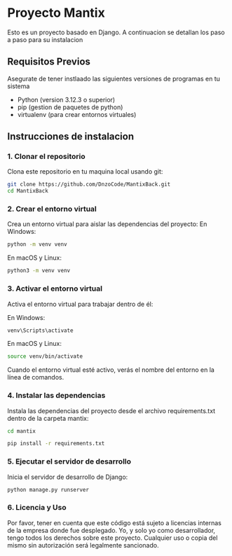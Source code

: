 # Proyecto Mantix
Esto es un proyecto basado en Django. A continuacion se detallan los paso a paso para su instalacion

## Requisitos Previos
Asegurate de tener instlaado las siguientes versiones de programas en tu sistema
- Python (version 3.12.3 o superior)
- pip (gestion de paquetes de python)
- virtualenv (para crear entornos virtuales)

## Instrucciones de instalacion
### 1. Clonar el repositorio

Clona este repositorio en tu maquina local usando git:

```bash
git clone https://github.com/DnzoCode/MantixBack.git
cd MantixBack
```

### 2. Crear el entorno virtual
Crea un entorno virtual para aislar las dependencias del proyecto:
En Windows:

```bash
python -m venv venv
```

En macOS y Linux:
```bash
python3 -m venv venv
```
### 3. Activar el entorno virtual
Activa el entorno virtual para trabajar dentro de él:

En Windows:
```bash
venv\Scripts\activate
```

En macOS y Linux:
```bash
source venv/bin/activate
```

Cuando el entorno virtual esté activo, verás el nombre del entorno en la línea de comandos.

### 4. Instalar las dependencias
Instala las dependencias del proyecto desde el archivo requirements.txt dentro de la carpeta mantix:

```bash
cd mantix
```

```bash
pip install -r requirements.txt
```

### 5. Ejecutar el servidor de desarrollo
Inicia el servidor de desarrollo de Django:
```bash
python manage.py runserver
```
### 6. Licencia y Uso
Por favor, tener en cuenta que este código está sujeto a licencias internas de la empresa donde fue desplegado. Yo, y solo yo como desarrollador, tengo todos los derechos sobre este proyecto. Cualquier uso o copia del mismo sin autorización será legalmente sancionado.